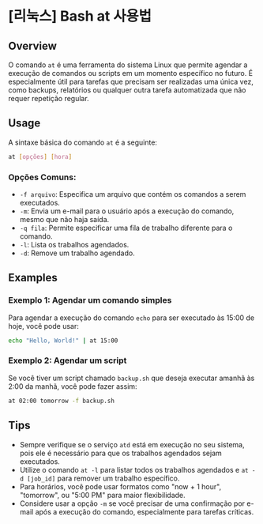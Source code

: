 # [리눅스] Bash at 사용법

## Overview
O comando `at` é uma ferramenta do sistema Linux que permite agendar a execução de comandos ou scripts em um momento específico no futuro. É especialmente útil para tarefas que precisam ser realizadas uma única vez, como backups, relatórios ou qualquer outra tarefa automatizada que não requer repetição regular.

## Usage
A sintaxe básica do comando `at` é a seguinte:

```bash
at [opções] [hora]
```

### Opções Comuns:
- `-f arquivo`: Especifica um arquivo que contém os comandos a serem executados.
- `-m`: Envia um e-mail para o usuário após a execução do comando, mesmo que não haja saída.
- `-q fila`: Permite especificar uma fila de trabalho diferente para o comando.
- `-l`: Lista os trabalhos agendados.
- `-d`: Remove um trabalho agendado.

## Examples
### Exemplo 1: Agendar um comando simples
Para agendar a execução do comando `echo` para ser executado às 15:00 de hoje, você pode usar:

```bash
echo "Hello, World!" | at 15:00
```

### Exemplo 2: Agendar um script
Se você tiver um script chamado `backup.sh` que deseja executar amanhã às 2:00 da manhã, você pode fazer assim:

```bash
at 02:00 tomorrow -f backup.sh
```

## Tips
- Sempre verifique se o serviço `atd` está em execução no seu sistema, pois ele é necessário para que os trabalhos agendados sejam executados.
- Utilize o comando `at -l` para listar todos os trabalhos agendados e `at -d [job_id]` para remover um trabalho específico.
- Para horários, você pode usar formatos como "now + 1 hour", "tomorrow", ou "5:00 PM" para maior flexibilidade.
- Considere usar a opção `-m` se você precisar de uma confirmação por e-mail após a execução do comando, especialmente para tarefas críticas.